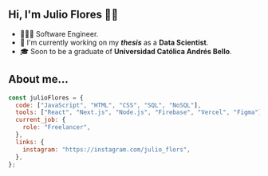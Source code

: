 ## Hi, I'm Julio Flores 👋🏽

- 👨🏽‍💻 Software Engineer.
- 🔭 I'm currently working on my ***thesis*** as a **Data Scientist**.
- 🎓 Soon to be a graduate of **Universidad Católica Andrés Bello**.
 
## About me...
```js
const julioFlores = { 
  code: ["JavaScript", "HTML", "CSS", "SQL", "NoSQL"],
  tools: ["React", "Next.js", "Node.js", "Firebase", "Vercel", "Figma"],
  current_job: {
    role: "Freelancer",
  }, 
  links: { 
    instagram: "https://instagram.com/julio_flors",   
  },
};
```
